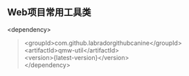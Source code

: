 Web项目常用工具类
-
\<dependency><br/>
>\<groupId>com.github.labradorgithubcanine\</groupId><br/>
>\<artifactId>qmw-util\</artifactId><br/>
>\<version>{latest-version}\</version><br/>
\</dependency>
